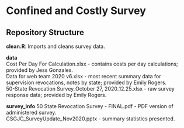 # Confined and Costly Survey

## Repository Structure

**clean.R**: Imports and cleans survey data.   

**data**  
    Cost Per Day For Calculation.xlsx - contains costs per day calculations; provided by Jess Gonzales.  
    Data for web team 2020 v6.xlsx - most recent summary data for supervision revocations, notes by state; provided by Emily Rogers.     
    50-State Revocation Survey_October 27, 2020_12.25.xlsx - raw survey response data; provided by Emily Rogers.     

**survey_info**
    50 State Revocation Survey - FINAL.pdf - PDF version of administered survey.   
    CSGJC_SurveyUpdate_Nov2020.pptx - summary statistics presented.  